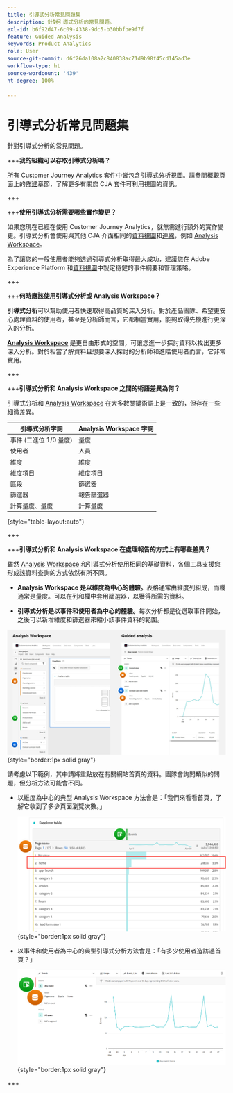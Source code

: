 ```yaml
---
title: 引導式分析常見問題集
description: 針對引導式分析的常見問題。
exl-id: b6f92d47-6c09-4338-9dc5-b30bbfbe9f7f
feature: Guided Analysis
keywords: Product Analytics
role: User
source-git-commit: d6f26da108a2c840838ac71d9b98f45cd145ad3e
workflow-type: ht
source-wordcount: '439'
ht-degree: 100%

---
```


# 引導式分析常見問題集

針對引導式分析的常見問題。

+++**我的組織可以存取引導式分析嗎？**

所有 Customer Journey Analytics 套件中皆包含引導式分析視圖。請參閱概觀頁面上的[佈建](overview.md#provisioning)章節，了解更多有關您 CJA 套件可利用視圖的資訊。

+++

+++**使用引導式分析需要哪些實作變更？**

如果您現在已經在使用 Customer Journey Analytics，就無需進行額外的實作變更。引導式分析會使用與其他 CJA 介面相同的[資料視圖](../data-views/data-views.md)和[連線](../connections/overview.md)，例如 [Analysis Workspace](../analysis-workspace/home.md)。

為了讓您的一般使用者能夠透過引導式分析取得最大成功，建議您在 Adobe Experience Platform 和[資料視圖](../data-views/data-views.md)中製定穩健的事件綱要和管理策略。

+++

+++**何時應該使用引導式分析或 Analysis Workspace？**

**引導式分析**&#x200B;可以幫助使用者快速取得高品質的深入分析。對於產品團隊、希望更安心處理資料的使用者，甚至是分析師而言，它都相當實用，能夠取得先機進行更深入的分析。

**[Analysis Workspace](../analysis-workspace/home.md)** 是更自由形式的空間，可讓您進一步探討資料以找出更多深入分析。對於相當了解資料且想要深入探討的分析師和進階使用者而言，它非常實用。

+++

+++**引導式分析和 Analysis Workspace 之間的術語差異為何？**

引導式分析和 [Analysis Workspace](../analysis-workspace/home.md) 在大多數關鍵術語上是一致的，但存在一些細微差異。

| 引導式分析字詞 | Analysis Workspace 字詞 |
| --- | --- |
| 事件 (二進位 1/0 量度) | 量度 |
| 使用者 | 人員 |
| 維度 | 維度 |
| 維度項目 | 維度項目 |
| 區段 | 篩選器 |
| 篩選器 | 報告篩選器 |
| 計算量度、量度 | 計算量度 |

{style="table-layout:auto"}

+++

+++**引導式分析和 Analysis Workspace 在處理報告的方式上有哪些差異？**

雖然 [Analysis Workspace](../analysis-workspace/home.md) 和引導式分析使用相同的基礎資料，各個工具支援您形成該資料查詢的方式依然有所不同。

* **Analysis Workspace 是以維度為中心的體驗。**&#x200B;表格通常由維度列組成，而欄通常是量度。可以在列和欄中套用篩選器，以獲得所需的資料。

* **引導式分析是以事件和使用者為中心的體驗。**&#x200B;每次分析都是從選取事件開始，之後可以新增維度和篩選器來縮小該事件資料的範圍。

![Analysis Workspace 和引導式分析視圖](assets/structure.png){style="border:1px solid gray"}

請考慮以下範例，其中請將重點放在有關網站首頁的資料。團隊會詢問類似的問題，但分析方法可能會不同。

* 以維度為中心的典型 Analysis Workspace 方法會是：「我們來看看首頁，了解它收到了多少頁面瀏覽次數。」

  ![以維度為中心](assets/dimension-centered.png){style="border:1px solid gray"}

* 以事件和使用者為中心的典型引導式分析方法會是：「有多少使用者造訪過首頁？」

  ![以事件為中心](assets/event-centered.png){style="border:1px solid gray"}

+++
